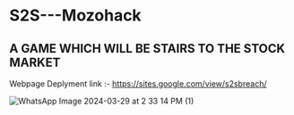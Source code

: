 # S2S---Mozohack
## A GAME WHICH WILL BE STAIRS TO THE STOCK MARKET
Webpage Deplyment link :- https://sites.google.com/view/s2sbreach/

![WhatsApp Image 2024-03-29 at 2 33 14 PM (1)](https://github.com/Saurabh5240/S2S---Mozohack/assets/117516567/32bc3926-83ee-489d-8abd-e3108179386a)
